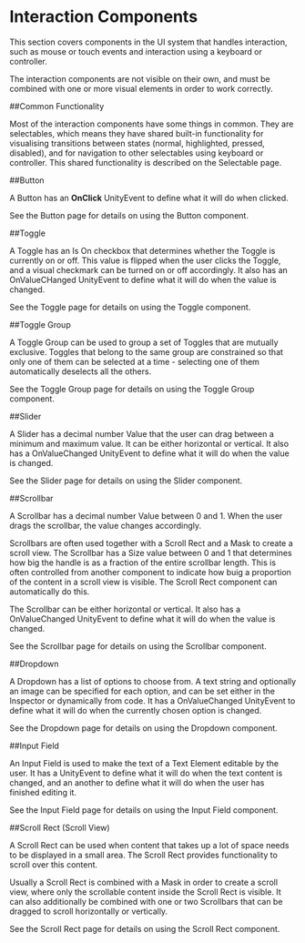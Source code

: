 # Interaction Components

This section covers components in the UI system that handles interaction, such as mouse or touch events and interaction using a keyboard or controller.

The interaction components are not visible on their own, and must be combined with one or more visual elements in order to work correctly.

##Common Functionality

Most of the interaction components have some things in common. They are selectables, which means they have shared built-in functionality for visualising transitions between states (normal, highlighted, pressed, disabled), and for navigation to other selectables using keyboard or controller. This shared functionality is described on the Selectable page.

##Button

A Button has an **OnClick** UnityEvent to define what it will do when clicked.


See the Button page for details on using the Button component.

##Toggle

A Toggle has an Is On checkbox that determines whether the Toggle is currently on or off. This value is flipped when the user clicks the Toggle, and a visual checkmark can be turned on or off accordingly. It also has an OnValueCHanged UnityEvent to define what it will do when the value is changed.


See the Toggle page for details on using the Toggle component.

##Toggle Group

A Toggle Group can be used to group a set of Toggles that are mutually exclusive. Toggles that belong to the same group are constrained so that only one of them can be selected at a time - selecting one of them automatically deselects all the others.


See the Toggle Group page for details on using the Toggle Group component.

##Slider

A Slider has a decimal number Value that the user can drag between a minimum and maximum value. It can be either horizontal or vertical. It also has a OnValueChanged UnityEvent to define what it will do when the value is changed.


See the Slider page for details on using the Slider component.

##Scrollbar

A Scrollbar has a decimal number Value between 0 and 1. When the user drags the scrollbar, the value changes accordingly.

Scrollbars are often used together with a Scroll Rect and a Mask to create a scroll view. The Scrollbar has a Size value between 0 and 1 that determines how big the handle is as a fraction of the entire scrollbar length. This is often controlled from another component to indicate how buig a proportion of the content in a scroll view is visible. The Scroll Rect component can automatically do this.

The Scrollbar can be either horizontal or vertical. It also has a OnValueChanged UnityEvent to define what it will do when the value is changed.


See the Scrollbar page for details on using the Scrollbar component.

##Dropdown

A Dropdown has a list of options to choose from. A text string and optionally an image can be specified for each option, and can be set either in the Inspector or dynamically from code. It has a OnValueChanged UnityEvent to define what it will do when the currently chosen option is changed.


See the Dropdown page for details on using the Dropdown component.

##Input Field

An Input Field is used to make the text of a Text Element editable by the user. It has a UnityEvent to define what it will do when the text content is changed, and an another to define what it will do when the user has finished editing it.


See the Input Field page for details on using the Input Field component.

##Scroll Rect (Scroll View)

A Scroll Rect can be used when content that takes up a lot of space needs to be displayed in a small area. The Scroll Rect provides functionality to scroll over this content.

Usually a Scroll Rect is combined with a Mask in order to create a scroll view, where only the scrollable content inside the Scroll Rect is visible. It can also additionally be combined with one or two Scrollbars that can be dragged to scroll horizontally or vertically.


See the Scroll Rect page for details on using the Scroll Rect component.